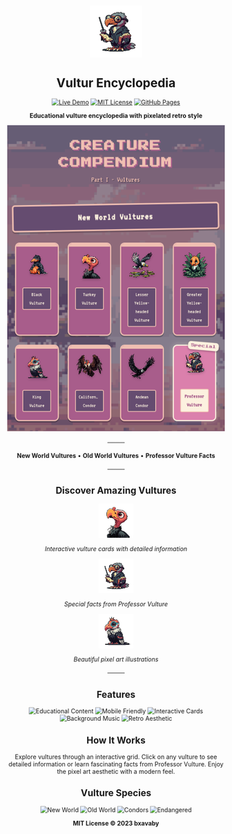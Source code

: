 <div align="center">

<img src="assets/vltrs/pv.png" alt="Professor Vulture" width="120">

# Vultur Encyclopedia

[![Live Demo](https://img.shields.io/badge/LIVE_DEMO-1a1a1a?style=for-the-badge&logoColor=f0bfb2&logo=github)](https://vultur.cc)
[![MIT License](https://img.shields.io/badge/MIT-654c70?style=for-the-badge)](LICENSE)
[![GitHub Pages](https://img.shields.io/badge/GitHub_Pages-a85d8b?style=for-the-badge&logo=github&logoColor=white)](https://vultur.cc)

**Educational vulture encyclopedia with pixelated retro style**

<img src="assets/preview.png" alt="Vulture Compendium Interface" width="600">

────

**New World Vultures** • **Old World Vultures** • **Professor Vulture Facts**

────

## Discover Amazing Vultures

<div align="center">

<img src="assets/vltrs/tv.png" alt="Turkey Vulture" width="80">

*Interactive vulture cards with detailed information*

<img src="assets/vltrs/pv.png" alt="Professor Vulture" width="80">

*Special facts from Professor Vulture*

<img src="assets/vltrs/kv.png" alt="King Vulture" width="80">

*Beautiful pixel art illustrations*

</div>

────

## Features

![Educational Content](https://img.shields.io/badge/Educational_Content-1a1a1a?style=for-the-badge&logoColor=f0bfb2)
![Mobile Friendly](https://img.shields.io/badge/Mobile_Friendly-1a1a1a?style=for-the-badge&logoColor=f0bfb2)
![Interactive Cards](https://img.shields.io/badge/Interactive_Cards-1a1a1a?style=for-the-badge&logoColor=f0bfb2)
![Background Music](https://img.shields.io/badge/Background_Music-1a1a1a?style=for-the-badge&logoColor=f0bfb2)
![Retro Aesthetic](https://img.shields.io/badge/Retro_Aesthetic-1a1a1a?style=for-the-badge&logoColor=f0bfb2)

## How It Works

Explore vultures through an interactive grid. Click on any vulture to see detailed information or learn fascinating facts from Professor Vulture. Enjoy the pixel art aesthetic with a modern feel.

## Vulture Species

![New World](https://img.shields.io/badge/New_World-db80ac?style=for-the-badge)
![Old World](https://img.shields.io/badge/Old_World-a85d8b?style=for-the-badge)
![Condors](https://img.shields.io/badge/Condors-654c70?style=for-the-badge)
![Endangered](https://img.shields.io/badge/Conservation_Status-f0bfb2?style=for-the-badge)

**MIT License © 2023 bxavaby**

</div>
